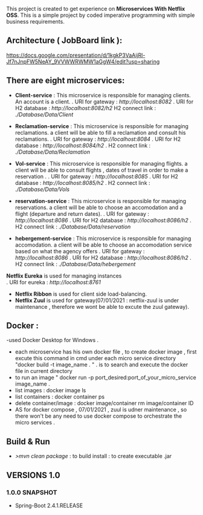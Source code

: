 This project is created to get experience on **Microservices With Netflix OSS**. This is a simple project by coded imperative programming with simple business requirements.

## Architecture ( JobBoard link ):

https://docs.google.com/presentation/d/1kgkP3VaAijRl-Jf7nJnpFW5NeAY_9VVWWRWMW1aGgW4/edit?usp=sharing


## There are eight microservices:

- **Client-service** : This microservice is responsible for managing clients. An account is a client.
    .                   URI for gateway : *http://localhost:8082*
    .                   URI for H2 database : *http://localhost:8082/h2*
                                       H2 connect link :  *./Database/Data/Client* 
                       

- **Reclamation-service** : This microservice is responsible for managing reclamations. a client will be able to fill a reclamation and consult his reclamations.
    .                   URI for gateway : *http://localhost:8084*
    .                   URI for H2 database : *http://localhost:8084/h2*
     .                                  H2 connect link :  *./Database/Data/Reclamation*


- **Vol-service** : This microservice is responsible for managing flights. a client will be able to consult flights , dates of travel in order to make a reservation .
    .                   URI for gateway : *http://localhost:8085*
    .                   URI for H2 database : *http://localhost:8085/h2*
     .                                  H2 connect link :  *./Database/Data/Vols*
 
 
 
 - **reservation-service** : This microservice is responsible for managing reservations. a client will be able to choose an accomodation and a flight (departure and return dates).
    .                   URI for gateway : *http://localhost:8086*
    .                   URI for H2 database : *http://localhost:8086/h2*
     .                                  H2 connect link :  *./Database/Data/reservation*
 
 
  - **hebergement-service** : This microservice is responsible for managing accomodation. a client will be able to choose an accomodation service based on what the agency offers
    .                   URI for gateway : *http://localhost:8086*
    .                   URI for H2 database : *http://localhost:8086/h2*
     .                                  H2 connect link :  *./Database/Data/hebergement*
                       
             
 **Netflix Eureka** is used for managing instances             
    .                   URI for eureka : *http://localhost:8761*


- **Netflix Ribbon** is used for client side load-balancing.
- **Netflix Zuul** is used for gateway(07/01/2021 : netflix-zuul is under maintenance , therefore we wont be able to excute the zuul gateway).


## Docker : 
   -used Docker Desktop for Windows .
   - each microservice has his own docker file , to create docker image , 
   first excute this command  in cmd under each micro service directory "docker build -t image_name . "    . is to search and execute the docker file in current directory 
   - to run an image " docker run -p   port_desired:port_of_your_micro_service  image_name . 
  - list images : docker image ls 
  - list containers : docker container ps 
  - delete container/image : docker image/container rm image/container ID 
  - AS for docker compose , 07/01/2021 , zuul is udner maintenance , so there won't be any need to use docker compose to orchestrate the micro services .





## Build & Run

- *>mvn clean package* : to build
        install : to create executable .jar
        

## VERSIONS 1.0


### 1.0.0 SNAPSHOT

- Spring-Boot 2.4.1.RELEASE
